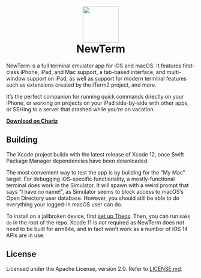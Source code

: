 <h1 align="center">
  <img src="https://github.com/hbang/NewTerm/raw/master/Resources/Assets.xcassets/app-icon-big.imageset/app-icon-big%402x.png" width="96" height="96" alt=""><br>
  NewTerm
</h1>

NewTerm is a full terminal emulator app for iOS and macOS. It features first-class iPhone, iPad, and Mac support, a tab-based interface, and multi-window support on iPad, as well as support for modern terminal features such as extensions created by the iTerm2 project, and more.

It’s the perfect companion for running quick commands directly on your iPhone, or working on projects on your iPad side-by-side with other apps, or SSHing to a server that crashed while you’re on vacation.

**[Download on Chariz](https://chariz.com/get/newterm)**

## Building
The Xcode project builds with the latest release of Xcode 12, once Swift Package Manager dependencies have been downloaded.

The most convenient way to test the app is by building for the “My Mac” target. For debugging iOS-specific functionality, a mostly-functional terminal does work in the Simulator. It will spawn with a weird prompt that says “I have no name!”, as Simulator seems to block access to macOS’s Open Directory user database. However, you should still be able to do everything your logged-in macOS user can do.

To install on a jailbroken device, first [set up Theos](https://git.io/theosinstall). Then, you can run `make do` in the root of the repo. Xcode 11 is *not* required as NewTerm does not need to be built for arm64e, and in fact won’t work as a number of iOS 14 APIs are in use.

## License
Licensed under the Apache License, version 2.0. Refer to [LICENSE.md](LICENSE.md).
